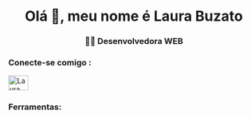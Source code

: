 <h1 align="center">Olá 👋, meu nome é Laura Buzato</h1>
<h3 align="center"> 👩‍💻 Desenvolvedora WEB</h3> 
<h3 align="left"> Conecte-se comigo : </h3>
<p align="left">
<a href="https://github.com/laurabuzato/"  target="blank"><img align="center" src="https://raw.githubusercontent.com/rahuldkjain/github-profile-readme-generator/master/src/images/icons/Social/linked-in-alt.svg" alt="Laura Buzato" height="30" width="40" /></a></p><h3 align="left">Ferramentas:</h3>
